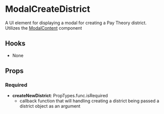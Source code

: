 # ModalCreateDistrict

A UI element for displaying a modal for creating a Pay Theory district. Utilizes the [ModalContent](https://github.com/pay-theory/pay-theory-ui/tree/master/src/common/ModalContent) component

## Hooks

- None

## Props

### Required

- **createNewDistrict**: PropTypes.func.isRequired
  - callback function that will handling creating a district being passed a district object as an argument
